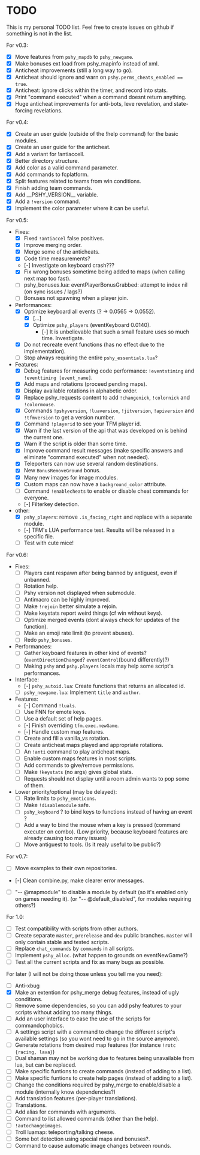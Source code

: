 # TODO

This is my personal TODO list.
Feel free to create issues on github if something is not in the list.

For v0.3:
- [x] Move features from `pshy_mapdb` to `pshy_newgame`.
- [x] Make bonuses ext load from pshy_mapinfo instead of xml.
- [x] Anticheat improvements (still a long way to go).
- [x] Anticheat should ignore and warn on `pshy.perms_cheats_enabled == true`.
- [x] Anticheat: ignore clicks within the timer, and record into stats.
- [x] Print "command executed" when a command doesnt return anything.
- [x] Huge anticheat improvements for anti-bots, leve revelation, and state-forcing revelations.

For v0.4:
- [x] Create an user guide (outside of the !help command) for the basic modules.
- [x] Create an user guide for the anticheat.
- [x] Add a variant for !antiaccell.
- [x] Better directory structure.
- [x] Add color as a valid command parameter.
- [x] Add commands to fcplatform.
- [x] Split features related to teams from win conditions.
- [x] Finish adding team commands.
- [x] Add \_\_PSHY\_VERSION\_\_ variable.
- [x] Add a `!version` command.
- [x] Implement the color parameter where it can be useful.

For v0.5:
- Fixes:
  - [x] Fixed `!antiaccel` false positives.
  - [x] Improve merging order.
  - [x] Merge some of the anticheats.
  - [x] Code time measurements?
  - [-] Investigate on keyboard crash???
  - [x] Fix wrong bonuses sometime being added to maps (when calling next map too fast).
  - [ ] pshy_bonuses.lua: eventPlayerBonusGrabbed: attempt to index nil (on sync issues / lags?)
  - [ ] Bonuses not spawning when a player join.
- Performances:
  - [x] Optimize keyboard all events (? -> 0.0565 -> 0.0552).
    - [x] [...]
    - [x] Optimize `pshy_players` (eventKeyboard 0.0140).
      - [-] It is unbelievable that such a small feature uses so much time. Investigate. 
  - [x] Do not recreate event functions (has no effect due to the implementation).
  - [ ] Stop always requiring the entire `pshy_essentials.lua`?
- Features:
  - [x] Debug features for measuring code performance: `!eventstiming` and `!eventtiming [event_name]`.
  - [x] Add maps and rotations (proceed pending maps).
  - [x] Display available rotations in alphabetic order.
  - [x] Replace pshy_requests content to add `!changenick`, `!colornick` and `!colormouse`.
  - [x] Commands `!pshyversion`, `!luaversion`, `!jitversion`, `!apiversion` and `!tfmversion` to get a version number.
  - [x] Command `!playerid` to see your TFM player id.
  - [x] Warn if the last version of the api that was developed on is behind the current one.
  - [x] Warn if the script is older than some time.
  - [x] Improve command result messages (make specific answers and eliminate "command executed" when not needed).
  - [x] Teleporters can now use several random destinations.
  - [x] New `BonusRemoveGround` bonus.
  - [x] Many new images for image modules.
  - [x] Custom maps can now have a `background_color` attribute.
  - [ ] Command `!enablecheats` to enable or disable cheat commands for everyone.
  - [-] Filterkey detection.
- other:
  - [x] `pshy_players`: remove `.is_facing_right` and replace with a separate module.
  - [-] TFM's LUA performance test. Results will be released in a specific file.
  - [ ] Test with cute mice!

For v0.6:
- Fixes:
  - [ ] Players cant respawn after being banned by antiguest, even if unbanned.
  - [ ] Rotation help.
  - [ ] Pshy version not displayed when submodule.
  - [ ] Antimacro can be highly improved.
  - [ ] Make `!rejoin` better simulate a rejoin.
  - [ ] Make keystats report weird things (cf win without keys).
  - [ ] Optimize merged events (dont always check for updates of the function).
  - [ ] Make an emoji rate limit (to prevent abuses).
  - [ ] Redo `pshy_bonuses`.
- Performances:
  - [ ] Gather keyboard features in other kind of events? (`eventDirectionChanged`? `eventControl`(bound differently)?)
  - [ ] Making `pshy` and `pshy.players` locals may help some script's performances.
- Interface:
  - [-] `pshy_autoid.lua`: Create functions that returns an allocated id.
  - [ ] `pshy_newgame.lua`: Implement `title` and `author`.
- Features:
  - [-] Command `!luals`.
  - [ ] Use FNN for emote keys.
  - [ ] Use a default set of help pages.
  - [-] Finish overriding `tfm.exec.newGame`.
  - [-] Handle custom map features.
  - [ ] Create and fill a vanilla_vs rotation.
  - [ ] Create anticheat maps played and appropriate rotations.
  - [ ] An `!anti` command to play anticheat maps.
  - [ ] Enable custom maps features in most scripts.
  - [ ] Add commands to give/remove permissions.
  - [ ] Make `!keystats` (no args) gives global stats.
  - [ ] Requests should not display until a room admin wants to pop some of them.
- Lower priority/optional (may be delayed):
  - [ ] Rate limits to `pshy_emoticons`.
  - [ ] Make `!disablemodule` safe.
  - [ ] `pshy_keyboard` ? to bind keys to functions instead of having an event ?
  - [ ] Add a way to bind the mouse when a key is pressed (command executer on combo). (Low priority, because keyboard features are already causing too many issues)
  - [ ] Move antiguest to tools. (Is it realy useful to be public?)

For v0.7:
- [ ] Move examples to their own repositories.
- [-] Clean combine.py, make clearer error messages.
- [ ] "-- @mapmodule" to disable a module by default (so it's enabled only on games needing it). (or "-- @default_disabled", for modules requiring others?)

For 1.0:
- [ ] Test compatibility with scripts from other authors.
- [ ] Create separate `master`, `prerelease` and `dev` public branches. `master` will only contain stable and tested scripts.
- [ ] Replace `chat_commands` by `commands` in all scripts.
- [ ] Implement `pshy_alloc`. (what happen to grounds on eventNewGame?)
- [ ] Test all the current scripts and fix as many bugs as possible.

For later (I will not be doing those unless you tell me you need):
- [ ] Anti-xbug
- [x] Make an extention for pshy_merge debug features, instead of ugly conditions.
- [ ] Remove some dependencies, so you can add pshy features to your scripts without adding too many things.
- [ ] Add an user interface to ease the use of the scripts for commandophobics.
- [ ] A settings script with a command to change the different script's available settings (so you wont need to go in the source anymore).
- [ ] Generate rotations from desired map features (for instance `!rotc {racing, lava}`)
- [ ] Dual shaman may not be working due to features being unavailable from lua, but can be replaced.
- [ ] Make specific funtions to create commands (instead of adding to a list).
- [ ] Make specific funtions to create help pages (instead of adding to a list).
- [ ] Change the conditions required by pshy_merge to enable/disable a module (internally know dependencies?)
- [ ] Add translation features (per-player translations).
- [ ] Translations.
- [ ] Add alias for commands with arguments.
- [ ] Command to list allowed commands (other than the help).
- [ ] `!autochangeimages`.
- [ ] Troll luamap: teleporting/talking cheese.
- [ ] Some bot detection using special maps and bonuses?.
- [ ] Command to cause automatic image changes between rounds.
